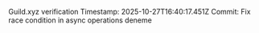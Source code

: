 Guild.xyz verification
Timestamp: 2025-10-27T16:40:17.451Z
Commit: Fix race condition in async operations deneme
